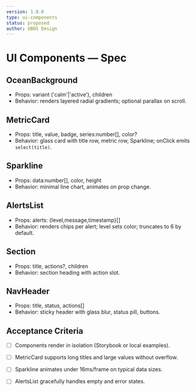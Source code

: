 ```yaml
---
version: 1.0.0
type: ui-components
status: proposed
author: UBOS Design
---
```


# UI Components — Spec

## OceanBackground
- Props: variant ('calm'|'active'), children
- Behavior: renders layered radial gradients; optional parallax on scroll.

## MetricCard
- Props: title, value, badge, series:number[], color? 
- Behavior: glass card with title row, metric row, Sparkline; onClick emits `select(title)`.

## Sparkline
- Props: data:number[], color, height
- Behavior: minimal line chart, animates on prop change.

## AlertsList
- Props: alerts: {level,message,timestamp}[]
- Behavior: renders chips per alert; level sets color; truncates to 6 by default.

## Section
- Props: title, actions?, children
- Behavior: section heading with action slot.

## NavHeader
- Props: title, status, actions[]
- Behavior: sticky header with glass blur, status pill, buttons.

## Acceptance Criteria
- [ ] Components render in isolation (Storybook or local examples).
- [ ] MetricCard supports long titles and large values without overflow.
- [ ] Sparkline animates under 16ms/frame on typical data sizes.
- [ ] AlertsList gracefully handles empty and error states.

